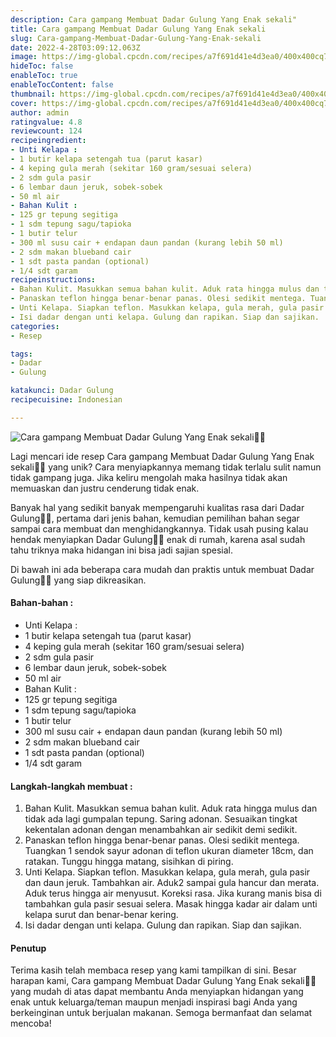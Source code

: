 ```yaml
---
description: Cara gampang Membuat Dadar Gulung Yang Enak sekali"
title: Cara gampang Membuat Dadar Gulung Yang Enak sekali
slug: Cara-gampang-Membuat-Dadar-Gulung-Yang-Enak-sekali
date: 2022-4-28T03:09:12.063Z
image: https://img-global.cpcdn.com/recipes/a7f691d41e4d3ea0/400x400cq70/photo.jpg
hideToc: false
enableToc: true
enableTocContent: false
thumbnail: https://img-global.cpcdn.com/recipes/a7f691d41e4d3ea0/400x400cq70/photo.jpg
cover: https://img-global.cpcdn.com/recipes/a7f691d41e4d3ea0/400x400cq70/photo.jpg
author: admin
ratingvalue: 4.8
reviewcount: 124
recipeingredient:
- Unti Kelapa :
- 1 butir kelapa setengah tua (parut kasar)
- 4 keping gula merah (sekitar 160 gram/sesuai selera)
- 2 sdm gula pasir
- 6 lembar daun jeruk, sobek-sobek
- 50 ml air
- Bahan Kulit :
- 125 gr tepung segitiga
- 1 sdm tepung sagu/tapioka
- 1 butir telur
- 300 ml susu cair + endapan daun pandan (kurang lebih 50 ml)
- 2 sdm makan blueband cair
- 1 sdt pasta pandan (optional)
- 1/4 sdt garam
recipeinstructions:
- Bahan Kulit. Masukkan semua bahan kulit. Aduk rata hingga mulus dan tidak ada lagi gumpalan tepung. Saring adonan. Sesuaikan tingkat kekentalan adonan dengan menambahkan air sedikit demi sedikit.
- Panaskan teflon hingga benar-benar panas. Olesi sedikit mentega. Tuangkan 1 sendok sayur adonan di teflon ukuran diameter 18cm, dan ratakan. Tunggu hingga matang, sisihkan di piring.
- Unti Kelapa. Siapkan teflon. Masukkan kelapa, gula merah, gula pasir dan daun jeruk. Tambahkan air. Aduk2 sampai gula hancur dan merata. Aduk terus hingga air menyusut. Koreksi rasa. Jika kurang manis bisa di tambahkan gula pasir sesuai selera. Masak hingga kadar air dalam unti kelapa surut dan benar-benar kering.
- Isi dadar dengan unti kelapa. Gulung dan rapikan. Siap dan sajikan.
categories:
- Resep

tags:
- Dadar
- Gulung

katakunci: Dadar Gulung
recipecuisine: Indonesian

---
```


![Cara gampang Membuat Dadar Gulung Yang Enak sekali👩‍🍳](https://img-global.cpcdn.com/recipes/a7f691d41e4d3ea0/400x400cq70/photo.jpg)

Lagi mencari ide resep Cara gampang Membuat Dadar Gulung Yang Enak sekali👩‍🍳 yang unik? Cara menyiapkannya memang tidak terlalu sulit namun tidak gampang juga. Jika keliru mengolah maka hasilnya tidak akan memuaskan dan justru cenderung tidak enak.

Banyak hal yang sedikit banyak mempengaruhi kualitas rasa dari Dadar Gulung👩‍🍳, pertama dari jenis bahan, kemudian pemilihan bahan segar sampai cara membuat dan menghidangkannya. Tidak usah pusing kalau hendak menyiapkan Dadar Gulung👩‍🍳 enak di rumah, karena asal sudah tahu triknya maka hidangan ini bisa jadi sajian spesial.

Di bawah ini ada beberapa cara mudah dan praktis untuk membuat Dadar Gulung👩‍🍳 yang siap dikreasikan.

<!--inarticleads1-->

#### Bahan-bahan :

- Unti Kelapa :
- 1 butir kelapa setengah tua (parut kasar)
- 4 keping gula merah (sekitar 160 gram/sesuai selera)
- 2 sdm gula pasir
- 6 lembar daun jeruk, sobek-sobek
- 50 ml air
- Bahan Kulit :
- 125 gr tepung segitiga
- 1 sdm tepung sagu/tapioka
- 1 butir telur
- 300 ml susu cair + endapan daun pandan (kurang lebih 50 ml)
- 2 sdm makan blueband cair
- 1 sdt pasta pandan (optional)
- 1/4 sdt garam

<!--inarticleads2-->

#### Langkah-langkah membuat :

1. Bahan Kulit. Masukkan semua bahan kulit. Aduk rata hingga mulus dan tidak ada lagi gumpalan tepung. Saring adonan. Sesuaikan tingkat kekentalan adonan dengan menambahkan air sedikit demi sedikit.
1. Panaskan teflon hingga benar-benar panas. Olesi sedikit mentega. Tuangkan 1 sendok sayur adonan di teflon ukuran diameter 18cm, dan ratakan. Tunggu hingga matang, sisihkan di piring.
1. Unti Kelapa. Siapkan teflon. Masukkan kelapa, gula merah, gula pasir dan daun jeruk. Tambahkan air. Aduk2 sampai gula hancur dan merata. Aduk terus hingga air menyusut. Koreksi rasa. Jika kurang manis bisa di tambahkan gula pasir sesuai selera. Masak hingga kadar air dalam unti kelapa surut dan benar-benar kering.
1. Isi dadar dengan unti kelapa. Gulung dan rapikan. Siap dan sajikan.

#### Penutup

Terima kasih telah membaca resep yang kami tampilkan di sini. Besar harapan kami, Cara gampang Membuat Dadar Gulung Yang Enak sekali👩‍🍳 yang mudah di atas dapat membantu Anda menyiapkan hidangan yang enak untuk keluarga/teman maupun menjadi inspirasi bagi Anda yang berkeinginan untuk berjualan makanan. Semoga bermanfaat dan selamat mencoba!